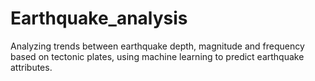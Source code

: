 # Earthquake_analysis
Analyzing trends between earthquake depth, magnitude and frequency based on tectonic plates, using machine learning to predict earthquake attributes.
